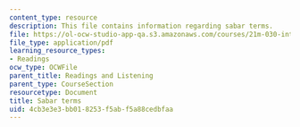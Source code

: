 ```yaml
---
content_type: resource
description: This file contains information regarding sabar terms.
file: https://ol-ocw-studio-app-qa.s3.amazonaws.com/courses/21m-030-introduction-to-world-music-spring-2013/4cb3e3e3bb018253f5abf5a88cedbfaa_MIT21M_030S13_readsabarter.pdf
file_type: application/pdf
learning_resource_types:
- Readings
ocw_type: OCWFile
parent_title: Readings and Listening
parent_type: CourseSection
resourcetype: Document
title: Sabar terms
uid: 4cb3e3e3-bb01-8253-f5ab-f5a88cedbfaa
---
```

